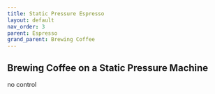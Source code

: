 ```yaml
---
title: Static Pressure Espresso
layout: default
nav_order: 3
parent: Espresso
grand_parent: Brewing Coffee
---
```


## Brewing Coffee on a Static Pressure Machine
no control
